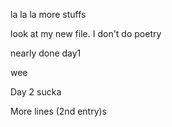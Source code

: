 la la la more stuffs

look at my new file. I don't do poetry

nearly done day1

wee

Day 2 sucka

More lines (2nd entry)s
